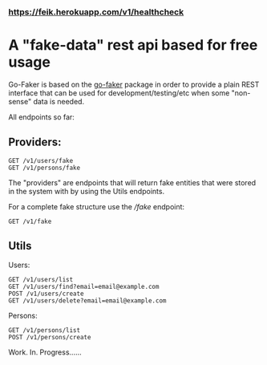 
### https://feik.herokuapp.com/v1/healthcheck

# A "fake-data" rest api based for free usage

Go-Faker is based on the [go-faker](https://pkg.go.dev/github.com/bxcodec/faker) package in order to provide a plain REST interface that can be used for development/testing/etc when some "non-sense" data is needed. 

All endpoints so far:

## Providers:
```
GET /v1/users/fake
GET /v1/persons/fake
```
The "providers" are endpoints that will return fake entities that were stored in the system with by using the Utils endpoints.

For a complete fake structure use the */fake* endpoint:
```
GET /v1/fake
```


## Utils

Users:
```
GET /v1/users/list
GET /v1/users/find?email=email@example.com
POST /v1/users/create
GET /v1/users/delete?email=email@example.com
```

Persons: 
```
GET /v1/persons/list
POST /v1/persons/create
```

Work. In. Progress......
